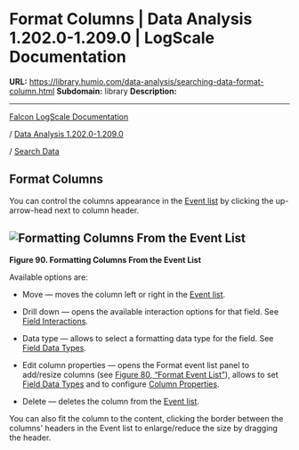 # Format Columns | Data Analysis 1.202.0-1.209.0 | LogScale Documentation

**URL:** https://library.humio.com/data-analysis/searching-data-format-column.html
**Subdomain:** library
**Description:** 

---

[Falcon LogScale Documentation](https://library.humio.com)

/ [Data Analysis 1.202.0-1.209.0](data-analysis-docs.html)

/ [Search Data](searching-data.html)

## Format Columns

You can control the columns appearance in the [Event list](searching-data-changing-the-events-display.html "Display Results and Events") by clicking the up-arrow-head next to column header. 

![Formatting Columns From the Event List](images/search-data/column-format.png)  
---  
  
**Figure 90. Formatting Columns From the Event List**

  


Available options are: 

  * Move — moves the column left or right in the [Event list](searching-data-changing-the-events-display.html "Display Results and Events"). 

  * Drill down — opens the available interaction options for that field. See [Field Interactions](searching-data-field-interactions.html "Field Interactions"). 

  * Data type — allows to select a formatting data type for the field. See [Field Data Types](searching-data-types.html "Field Data Types"). 

  * Edit column properties — opens the Format event list panel to add/resize columns (see [Figure 80, “Format Event List”](searching-data-add-remove-fields.html#figure_searching-data-add-remove-fields2 "Figure 80. Format Event List")), allows to set [Field Data Types](searching-data-types.html "Field Data Types") and to configure [Column Properties](searching-data-column-properties.html "Column Properties"). 

  * Delete — deletes the column from the [Event list](searching-data-changing-the-events-display.html "Display Results and Events"). 




You can also fit the column to the content, clicking the border between the columns' headers in the Event list to enlarge/reduce the size by dragging the header.
